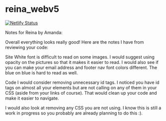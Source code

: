 # reina_webv5
[![Netlify Status](https://api.netlify.com/api/v1/badges/35dc1c2e-a937-4141-b388-dd03aa0c6315/deploy-status)](https://app.netlify.com/sites/reinadesigns/deploys)


Notes for Reina by Amanda:

Overall everything looks really good! 
Here are the notes I have from reviewing your code:

Site
White font is difficult to read on some images. 
I would suggest using opacity on the pictures so that it makes it easier to read.
I would also see if you can make your email address and footer nav font colors different. 
The blue on blue is hard to read as well.

Code
I would consider removing unnecessary id tags.
I noticed you have id tags on almost all your elements but are not calling on any of them in your CSS (aside from your links of course).
That would clean up your code and make it easier to navigate.

I would also look at removing any CSS you are not using. 
I know this is still a work in progress so you probably are already planning to do this :).